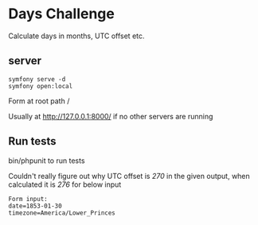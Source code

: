 # Days Challenge
Calculate days in months, UTC offset etc.

## server
```
symfony serve -d
symfony open:local
```

Form at root path /

Usually at http://127.0.0.1:8000/ if no other servers are running

## Run tests
bin/phpunit to run tests


Couldn't really figure out why UTC offset is *270* in the given output, when calculated it is *276* for below input


```
Form input:
date=1853-01-30
timezone=America/Lower_Princes

```